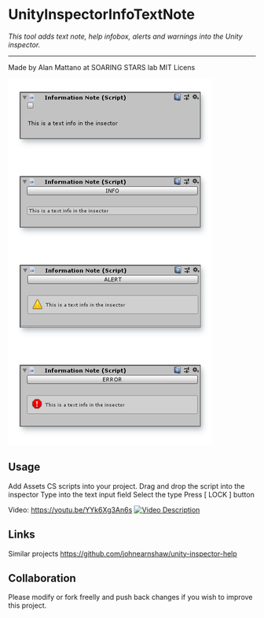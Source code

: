 # UnityInspectorInfoTextNote
*This tool adds text note, help infobox, alerts and warnings into the Unity inspector.*

---

Made by Alan Mattano at SOARING STARS lab
MIT Licens

![Alt text](/pix/InspectorNote.png?raw=true)


## Usage

Add Assets CS scripts into your project.
Drag and drop the script into the inspector
Type into the text input field
Select the type
Press [ LOCK ] button

Video:
https://youtu.be/YYk6Xg3An6s
[![Video Description](https://img.youtube.com/vi/VID/0.jpg)](https://youtu.be/YYk6Xg3An6s)



## Links
Similar projects
https://github.com/johnearnshaw/unity-inspector-help


## Collaboration

Please modify or fork freelly and push back changes if you wish to improve this project.



